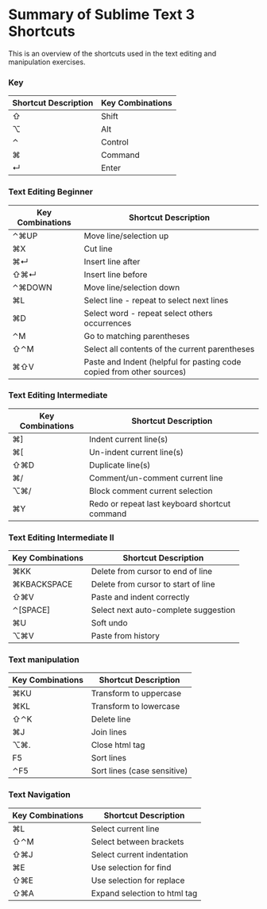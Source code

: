 # Summary of Sublime Text 3 Shortcuts

This is an overview of the shortcuts used in the text editing and manipulation exercises.

### Key
| Shortcut Description            | Key Combinations         |
| ------------------------------- | ------------------------ |
| ⇧ | Shift | 
| ⌥ | Alt | 
| ⌃ | Control |
| ⌘ | Command |
| ↵ | Enter |

### Text Editing Beginner
|      Key Combinations           |   Shortcut Description      |
| ------------------------------- | ------------------------ |
|	⌃⌘UP	 	| Move line/selection up |
|	⌘X 			| Cut line |
|	⌘↵ 			| Insert line after |
|	⇧⌘↵ 		| Insert line before |
|	⌃⌘DOWN 	| Move line/selection down |
|	⌘L 			| Select line - repeat to select next lines |
|	 ⌘D 		| Select word - repeat select others occurrences |
|	⌃M 			| Go to matching parentheses |
|	⇧⌃M 		| Select all contents of the current parentheses |
| ⌘⇧V			| Paste and Indent (helpful for pasting code copied from other sources) |

### Text Editing Intermediate
|      Key Combinations           |   Shortcut Description      |
| ------------------------------- | ------------------------ |
| ⌘] 	| Indent current line(s) |
| ⌘[ 	| Un-indent current line(s) |
| ⇧⌘D | Duplicate line(s) |
| ⌘/ 	| Comment/un-comment current line |
| ⌥⌘/ | Block comment current selection |
| ⌘Y 	| Redo or repeat last keyboard shortcut command |

### Text Editing Intermediate II
|      Key Combinations           |   Shortcut Description      |
| ------------------------------- | ------------------------ |
| ⌘KK 				| Delete from cursor to end of line |
| ⌘KBACKSPACE | Delete from cursor to start of line |
| ⇧⌘V 				| Paste and indent correctly |
| ⌃[SPACE]	 	| Select next auto-complete suggestion |
| ⌘U 					| Soft undo |
| ⌥⌘V 				| Paste from history |

### Text manipulation
|      Key Combinations           |   Shortcut Description      |
| ------------------------------- | ------------------------ |
| ⌘KU 	| Transform to uppercase|
| ⌘KL 	| Transform to lowercase|
| ⇧⌃K  	| Delete line|
| ⌘J 	 	|Join lines|
| ⌥⌘.  	| Close html tag|
| F5 		| Sort lines|
| ⌃F5 	|Sort lines (case sensitive)|

### Text Navigation
|      Key Combinations           |   Shortcut Description      |
| ------------------------------- | ------------------------ |
| ⌘L 	| Select current line|
| ⇧⌃M | Select between brackets|
| ⇧⌘J | Select current indentation |
| ⌘E 	| Use selection for find |
| ⇧⌘E | Use selection for replace |
| ⇧⌘A | Expand selection to html tag |